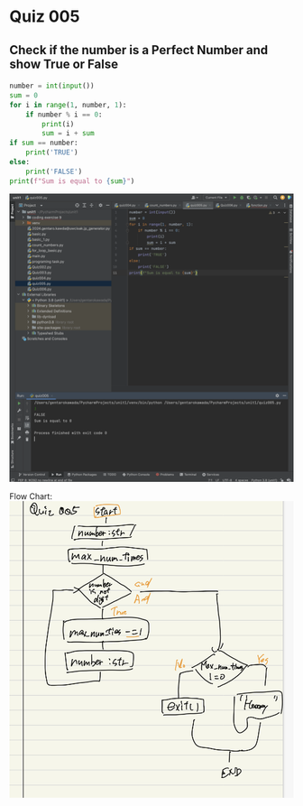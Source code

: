 # Quiz 005

## Check if the number is a Perfect Number and show True or False


```.py
number = int(input())
sum = 0
for i in range(1, number, 1):
    if number % i == 0:
        print(i)
        sum = i + sum
if sum == number:
    print('TRUE')
else:
    print('FALSE')
print(f"Sum is equal to {sum}")
```


![](quiz-005.png)


Flow Chart:
![](quiz005.jpg)
